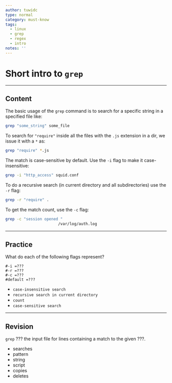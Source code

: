 ```yaml
---
author: tuwidc
type: normal
category: must-know
tags:
  - linux
  - grep
  - regex
  - intro
notes: ''
---
```


# Short intro to `grep`


---

## Content

The basic usage of the `grep` command is to search for a specific string in a specified file like:

```bash
grep "some_string" some_file
```

To search for `"require"` inside all the files with the `.js` extension in a dir, we issue it with a `*` as:

```bash
grep "require" *.js
```

The match is case-sensitive by default. Use the `-i` flag to make it case-insensitive: 

```bash
grep -i "http_access" squid.conf 
```

To do a recursive search (in current directory and all subdirectories) use the `-r` flag: 

```bash
grep -r "require" .
```

To get the match count, use the `-c` flag:

```bash
grep -c "session opened "
                       /var/log/auth.log
```


---

## Practice

What do each of the following flags represent?

```plain-text
#-i =???
#-r =???
#-c =???
#default =???
```

- `case-insensitive search`
- `recursive search in current directory`
- `count`
- `case-sensitive search`


---

## Revision

`grep` ??? the input file for lines containing a match to the given ???.

- searches 
- pattern
- string
- script
- copies
- deletes
